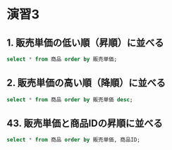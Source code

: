 # 演習3

## 1. 販売単価の低い順（昇順）に並べる

```sql
select * from 商品 order by 販売単価;
```

## 2. 販売単価の高い順（降順）に並べる

```sql
select * from 商品 order by 販売単価 desc;
```

## 43. 販売単価と商品IDの昇順に並べる

```sql
select * from 商品 order by 販売単価, 商品ID;
```
